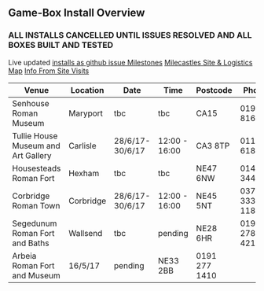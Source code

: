 ## Game-Box Install Overview

### ALL INSTALLS CANCELLED UNTIL ISSUES RESOLVED AND ALL BOXES BUILT AND TESTED

Live updated [installs as github issue Milestones](https://github.com/cheapjack/MileCastles/milestones)
[Milecastles Site & Logistics Map](https://drive.google.com/open?id=1v-ztNkkMKAI2DC3aoESozsnM2fI&usp=sharing)
[Info From Site Visits](https://docs.google.com/spreadsheets/d/1O9EbYnrRbLq14Vwc4btC5YH3rWIDOSFfX5Bne3iuhpo/edit?usp=sharing)

|Venue|Location|Date|Time|Postcode|Phone
|----|----|----|----|----|----
|Senhouse Roman Museum|Maryport|tbc|tbc|CA15|01900 816168
Tullie House Museum and Art Gallery|Carlisle|28/6/17-30/6/17|12:00 - 16:00|CA3 8TP|011228 618718
Housesteads Roman Fort|Hexham|tbc|tbc|NE47 6NW|01434 344363
Corbridge Roman Town|Corbridge|28/6/17-30/6/17|12:00 - 16:00|NE45 5NT|0370 333 1181
Segedunum Roman Fort and Baths|Wallsend|tbc|pending|NE28 6HR|0191 278 4217
Arbeia Roman Fort and Museum|16/5/17|pending|NE33 2BB|0191 277 1410


